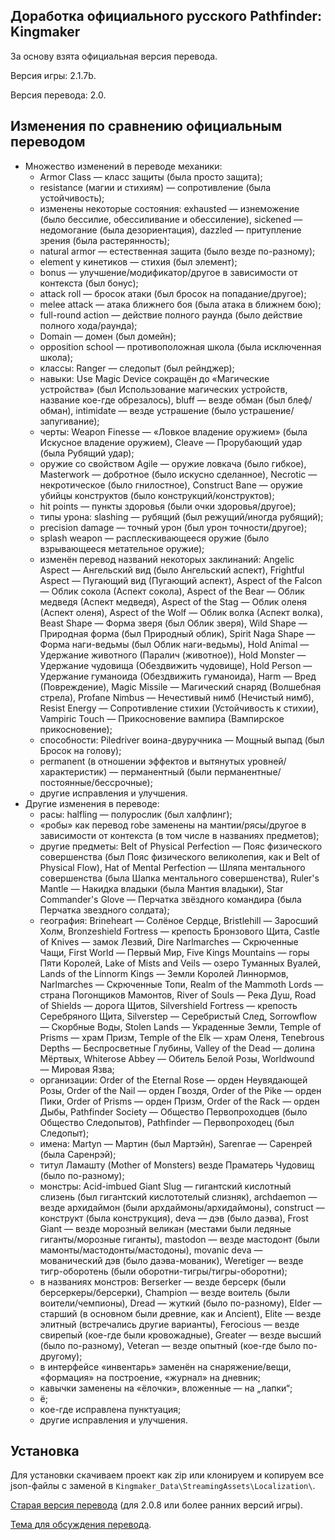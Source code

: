 Доработка официального русского Pathfinder: Kingmaker
-----------------------------------------------------

За основу взята официальная версия перевода.

Версия игры: 2.1.7b.

Версия перевода: 2.0.

Изменения по сравнению официальным переводом
--------------------------------------------
* Множество изменений в переводе механики:
  * Armor Class — класс защиты (была просто защита);
  * resistance (магии и стихиям) — сопротивление (была устойчивость);
  * изменены некоторые состояния: exhausted — изнеможение (было бессилие, обессиливание и обессиление), sickened — недомогание (была дезориентация), dazzled — притупление зрения (была растерянность);
  * natural armor — естественная защита (было везде по-разному);
  * element у кинетиков — стихия (был элемент);
  * bonus — улучшение/модификатор/другое в зависимости от контекста (был бонус);
  * attack roll — бросок атаки (был бросок на попадание/другое);
  * melee attack — атака ближнего боя (была атака в ближнем бою);
  * full-round action — действие полного раунда (было действие полного хода/раунда);
  * Domain — домен (был домейн);
  * opposition school — противоположная школа (была исключенная школа);
  * классы: Ranger — следопыт (был рейнджер);
  * навыки: Use Magic Device сокращён до «Магические устройства» (был Использование магических устройств, название кое-где обрезалось), bluff — везде обман (был блеф/обман), intimidate — везде устрашение (было устрашение/запугивание);
  * черты: Weapon Finesse — «Ловкое владение оружием» (была Искусное владение оружием), Cleave — Прорубающий удар (была Рубящий удар);
  * оружие со свойством Agile — оружие ловкача (было гибкое), Masterwork — добротное (было искусно сделанное), Necrotic — некротическое (было гнилостное), Construct Bane — оружие убийцы конструктов (было конструкций/конструктов);
  * hit points — пункты здоровья (были очки здоровья/другое);
  * типы урона: slashing — рубящий (был режущий/иногда рубящий);
  * precision damage — точный урон (был урон точности/другое);
  * splash weapon — расплескивающееся оружие (было взрывающееся метательное оружие);
  * изменён перевод названий некоторых заклинаний: Angelic Aspect — Ангельский вид (было Ангельский аспект), Frightful Aspect — Пугающий вид (Пугающий аспект), Aspect of the Falcon — Облик сокола (Аспект сокола), Aspect of the Bear — Облик медведя (Аспект медведя), Aspect of the Stag — Облик оленя (Аспект оленя), Aspect of the Wolf — Облик волка (Аспект волка), Beast Shape — Форма зверя (был Облик зверя), Wild Shape — Природная форма (был Природный облик), Spirit Naga Shape — Форма наги-ведьмы (был Облик наги-ведьмы), Hold Animal — Удержание животного (Паралич (животное)), Hold Monster — Удержание чудовища (Обездвижить чудовище), Hold Person — Удержание гуманоида (Обездвижить гуманоида), Harm — Вред (Повреждение), Magic Missile — Магический снаряд (Волшебная стрела), Profane Nimbus — Нечестивый нимб (Нечистый нимб), Resist Energy — Сопротивление стихии (Устойчивость к стихии), Vampiric Touch — Прикосновение вампира (Вампирское прикосновение);
  * способности: Piledriver воина-двуручника — Мощный выпад (был Бросок на голову);
  * permanent (в отношении эффектов и вытянутых уровней/характеристик) — перманентный (были перманентные/постоянные/бессрочные);
  * другие исправления и улучшения.
* Другие изменения в переводе:
  * расы: halfling — полурослик (был халфлинг);
  * «робы» как перевод robe заменены на мантии/рясы/другое в зависимости от контекста (в том числе в названиях предметов);
  * другие предметы: Belt of Physical Perfection — Пояс физического совершенства (был Пояс физического великолепия, как и Belt of Physical Flow), Hat of Mental Perfection — Шляпа ментального совершенства (была Шапка ментального совершенства), Ruler's Mantle — Накидка владыки (была Мантия владыки), Star Commander's Glove — Перчатка звёздного командира (была Перчатка звездного солдата);
  * география: Brineheart — Солёное Сердце, Bristlehill — Заросший Холм, Bronzeshield Fortress — крепость Бронзового Щита, Castle of Knives — замок Лезвий, Dire Narlmarches — Скрюченные Чащи, First World — Первый Мир, Five Kings Mountains — горы Пяти Королей, Lake of Mists and Veils — озеро Туманных Вуалей, Lands of the Linnorm Kings — Земли Королей Линнормов, Narlmarches — Скрюченные Топи, Realm of the Mammoth Lords — страна Погонщиков Мамонтов, River of Souls — Река Душ, Road of Shields — дорога Щитов, Silvershield Fortress — крепость Серебряного Щита, Silverstep — Серебристый След, Sorrowflow — Скорбные Воды, Stolen Lands — Украденные Земли, Temple of Prisms — храм Призм, Temple of the Elk — храм Оленя, Tenebrous Depths — Беспросветные Глубины, Valley of the Dead — долина Мёртвых, Whiterose Abbey — Обитель Белой Розы, Worldwound — Мировая Язва;
  * организации: Order of the Eternal Rose — орден Неувядающей Розы, Order of the Nail — орден Гвоздя, Order of the Pike — орден Пики, Order of Prisms — орден Призм, Order of the Rack — орден Дыбы, Pathfinder Society — Общество Первопроходцев (было Общество Следопытов), Pathfinder — Первопроходец (был Следопыт);
  * имена: Martyn — Мартин (был Мартэйн), Sarenrae — Саренрей (была Саренрэй);
  * титул Ламашту (Mother of Monsters) везде Праматерь Чудовищ (было по-разному);
  * монстры: Acid-imbued Giant Slug — гигантский кислотный слизень (был гигантский кислототелый слизняк), archdaemon — везде архидаймон (были архдаймоны/архидаймоны), construct — конструкт (была конструкция), deva — дэв (было даэва), Frost Giant — везде морозный великан (местами были ледяные гиганты/морозные гиганты), mastodon — везде мастодонт (были мамонты/мастодонты/мастодоны), movanic deva — мованический дэв (было даэва-мованик), Weretiger — везде тигр-оборотень (были оборотни-тигры/тигры-оборотни);
  * в названиях монстров: Berserker — везде берсерк (были берсеркеры/берсерки), Champion — везде воитель (были воители/чемпионы), Dread — жуткий (было по-разному), Elder — старший (в основном были древние, как и Ancient), Elite — везде элитный (встречались другие варианты), Ferocious — везде свирепый (кое-где были кровожадные), Greater — везде высший (было по-разному), Veteran — везде опытный (кое-где было по-другому);
  * в интерфейсе «инвентарь» заменён на снаряжение/вещи, «формация» на построение, «журнал» на дневник;
  * кавычки заменены на «ёлочки», вложенные — на „лапки“;
  * ё;
  * кое-где исправлена пунктуация;
  * другие исправления и улучшения.

Установка
---------
Для установки скачиваем проект как zip или клонируем и копируем все json-файлы с заменой в `Kingmaker_Data\StreamingAssets\Localization\`.

[Старая версия перевода](https://github.com/EugVV/PFKM-ru/archive/unof_2.0.8_last.zip) (для 2.0.8 или более ранних версий игры).

[Тема для обсуждения перевода](https://arcanecoast.ru/forum/viewtopic.php?f=8&t=1530).